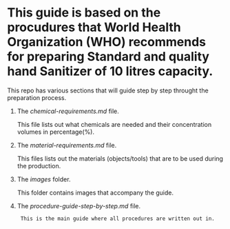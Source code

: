 # This guide is based on the procudures that World Health Organization (WHO) recommends for preparing Standard and quality hand Sanitizer of 10 litres capacity.
This repo has various sections that will guide step by step throught the preparation process.


1. The *chemical-requirements.md* file.


    This file lists out what chemicals are needed and their concentration volumes in percentage(%).
  
2. The *material-requirements.md* file.
    
    This files lists out the materials (objects/tools) that are to be used during the production.
  
3. The *images* folder.

   This folder contains images that accompany the guide.
   
4. The *procedure-guide-step-by-step.md* file.


        This is the main guide where all procedures are written out in. 
